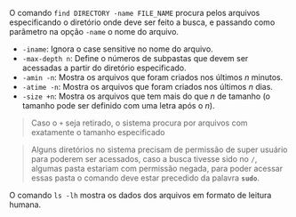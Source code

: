 O comando `find DIRECTORY -name FILE_NAME` procura pelos arquivos especificando o diretório onde deve ser feito a busca, e passando como parâmetro na opção `-name` o nome do arquivo.
* `-iname`: Ignora o case sensitive no nome do arquivo.
* `-max-depth n`: Define o números de subpastas que devem ser acessadas a partir do diretório especificado.
* `-amin -n`: Mostra os arquivos que foram criados nos últimos *n* minutos.
* `-atime -n`: Mostra os arquivos que foram criados nos últimos *n* dias.
* `-size +n`: Mostra os arquivos que tem mais do que *n* de tamanho (o tamanho pode ser definido com uma letra após o *n*).

> Caso o `+` seja retirado, o sistema procura por arquivos com exatamente o tamanho especificado

> Alguns diretórios no sistema precisam de permissão de super usuário para poderem ser acessados, caso a busca tivesse sido no `/`, algumas pasta estariam com permissão negada, para poder acessar essas pasta o comando deve estar precedido da palavra **`sudo`**.

O comando `ls -lh` mostra os dados dos arquivos em formato de leitura humana.